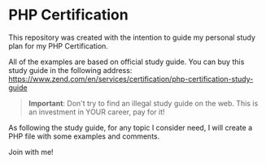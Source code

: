 # PHP Certification


This repository was created with the intention to guide my personal study plan for my PHP Certification.

All of the examples are based on official study guide. You can buy this study guide in the following address:
https://www.zend.com/en/services/certification/php-certification-study-guide  

> **Important**: Don't try to find an illegal study guide on the web. This is an investment in YOUR career, pay for it!

As following the study guide, for any topic I consider need, I will create a PHP file with some examples and comments.

Join with me!